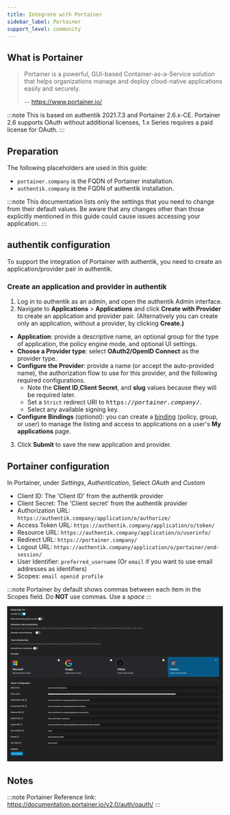 ```yaml
---
title: Integrate with Portainer
sidebar_label: Portainer
support_level: community
---
```


## What is Portainer

> Portainer is a powerful, GUI-based Container-as-a-Service solution that helps organizations manage and deploy cloud-native applications easily and securely.
>
> -- https://www.portainer.io/

:::note
This is based on authentik 2021.7.3 and Portainer 2.6.x-CE. Portainer 2.6 supports OAuth without additional licenses, 1.x Series requires a paid license for OAuth.
:::

## Preparation

The following placeholders are used in this guide:

- `portainer.company` is the FQDN of Portainer installation.
- `authentik.company` is the FQDN of authentik installation.

:::note
This documentation lists only the settings that you need to change from their default values. Be aware that any changes other than those explicitly mentioned in this guide could cause issues accessing your application.
:::

## authentik configuration

To support the integration of Portainer with authentik, you need to create an application/provider pair in authentik.

### Create an application and provider in authentik

1. Log in to authentik as an admin, and open the authentik Admin interface.
2. Navigate to **Applications** > **Applications** and click **Create with Provider** to create an application and provider pair. (Alternatively you can create only an application, without a provider, by clicking **Create.)**

- **Application**: provide a descriptive name, an optional group for the type of application, the policy engine mode, and optional UI settings.
- **Choose a Provider type**: select **OAuth2/OpenID Connect** as the provider type.
- **Configure the Provider**: provide a name (or accept the auto-provided name), the authorization flow to use for this provider, and the following required configurations.
    - Note the **Client ID**,**Client Secret**, and **slug** values because they will be required later.
    - Set a `Strict` redirect URI to <kbd>https://<em>portainer.company</em>/</kbd>.
    - Select any available signing key.
- **Configure Bindings** _(optional)_: you can create a [binding](/docs/add-secure-apps/flows-stages/bindings/) (policy, group, or user) to manage the listing and access to applications on a user's **My applications** page.

3. Click **Submit** to save the new application and provider.

## Portainer configuration

In Portainer, under _Settings_, _Authentication_, Select _OAuth_ and _Custom_

- Client ID: The 'Client ID' from the authentik provider
- Client Secret: The 'Client secret' from the authentik provider
- Authorization URL: `https://authentik.company/application/o/authorize/`
- Access Token URL: `https://authentik.company/application/o/token/`
- Resource URL: `https://authentik.company/application/o/userinfo/`
- Redirect URL: `https://portainer.company/`
- Logout URL: `https://authentik.company/application/o/portainer/end-session/`
- User Identifier: `preferred_username` (Or `email` if you want to use email addresses as identifiers)
- Scopes: `email openid profile`

:::note
Portainer by default shows commas between each item in the Scopes field. Do **NOT** use commas. Use a _space_
:::

![](./port1.png)

## Notes

:::note
Portainer Reference link: https://documentation.portainer.io/v2.0/auth/oauth/
:::
